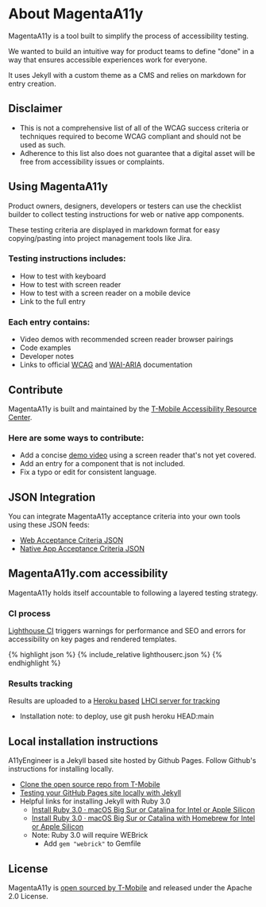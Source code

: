 # About MagentaA11y

MagentaA11y is a tool built to simplify the process of accessibility testing. 

We wanted to build an intuitive way for product teams to define "done" in a way that ensures accessible experiences work for everyone.

It uses Jekyll with a custom theme as a CMS and relies on markdown for entry creation.

## Disclaimer

- This is not a comprehensive list of all of the WCAG success criteria or techniques required to become WCAG compliant and should not be used as such.
- Adherence to this list also does not guarantee that a digital asset will be free from accessibility issues or complaints.

## Using MagentaA11y

Product owners, designers, developers or testers can use the checklist builder to collect testing instructions for web or native app components.

These testing criteria are displayed in markdown format for easy copying/pasting into project management tools like Jira.

### Testing instructions includes:

- How to test with keyboard
- How to test with screen reader
- How to test with a screen reader on a mobile device
- Link to the full entry

### Each entry contains:

- Video demos with recommended screen reader browser pairings
- Code examples
- Developer notes
- Links to official [WCAG](https://www.w3.org/WAI/standards-guidelines/wcag/) and [WAI-ARIA](https://www.w3.org/WAI/standards-guidelines/aria/) documentation

## Contribute 

MagentaA11y is built and maintained by the [T-Mobile Accessibility Resource Center](https://github.com/tmobile/magentaA11y/graphs/contributors). 

### Here are some ways to contribute:

- Add a concise [demo video](/demos/) using a screen reader that's not yet covered.
- Add an entry for a component that is not included.
- Fix a typo or edit for consistent language.

## JSON Integration

You can integrate MagentaA11y acceptance criteria into your own tools using these JSON feeds:

- [Web Acceptance Criteria JSON](/criteria-web.json)
- [Native App Acceptance Criteria JSON](/criteria-native.json)

## MagentaA11y.com accessibility

MagentaA11y holds itself accountable to following a layered testing strategy.

### CI process

[Lighthouse CI](https://github.com/treosh/lighthouse-ci-action) triggers warnings for performance and SEO  and errors for accessibility on key pages and rendered templates.

{% highlight json %}
{% include_relative lighthouserc.json %}
{% endhighlight %}

### Results tracking

Results are uploaded to a [Heroku based](https://github.com/GoogleChrome/lighthouse-ci/blob/main/docs/recipes/heroku-server/README.md) [LHCI server for tracking](https://aqueous-fortress-57504.herokuapp.com/app/projects)
- Installation note: to deploy, use git push heroku HEAD:main

## Local installation instructions

A11yEngineer is a Jekyll based site hosted by Github Pages. Follow Github's instructions for installing locally.

- [Clone the open source repo from T-Mobile](https://github.com/tmobile/magentaA11y)
- [Testing your GitHub Pages site locally with Jekyll](https://docs.github.com/en/pages/setting-up-a-github-pages-site-with-jekyll/testing-your-github-pages-site-locally-with-jekyll)
- Helpful links for installing Jekyll with Ruby 3.0
  - [Install Ruby 3.0 · macOS Big Sur or Catalina for Intel or Apple Silicon](https://mac.install.guide/ruby/3.html)
  - [Install Ruby 3.0 · macOS Big Sur or Catalina with Homebrew for Intel or Apple Silicon](https://mac.install.guide/ruby/13.html)
  - Note: Ruby 3.0 will require WEBrick
    - Add `gem "webrick"` to  Gemfile

## License

MagentaA11y is [open sourced by T-Mobile](https://opensource.t-mobile.com/) and released under the Apache 2.0 License.